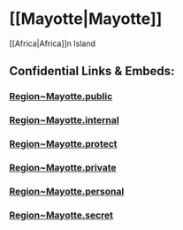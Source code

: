 # [[Mayotte|Mayotte]] 

[[Africa|Africa]]n Island 



## Confidential Links & Embeds: 

### [Region~Mayotte.public](/_public/\Earth\Continent\Europe\Europe~West\France\regions~FranceRegion~Mayotte.public.md) 

### [Region~Mayotte.internal](/_internal/\Earth\Continent\Europe\Europe~West\France\regions~FranceRegion~Mayotte.internal.md) 

### [Region~Mayotte.protect](/_protect/\Earth\Continent\Europe\Europe~West\France\regions~FranceRegion~Mayotte.protect.md) 

### [Region~Mayotte.private](/_private/\Earth\Continent\Europe\Europe~West\France\regions~FranceRegion~Mayotte.private.md) 

### [Region~Mayotte.personal](/_personal/\Earth\Continent\Europe\Europe~West\France\regions~FranceRegion~Mayotte.personal.md) 

### [Region~Mayotte.secret](/_secret/\Earth\Continent\Europe\Europe~West\France\regions~FranceRegion~Mayotte.secret.md)

